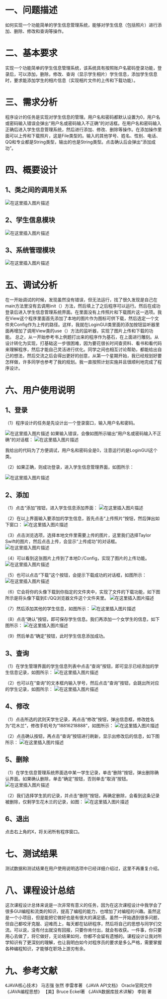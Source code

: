 # 一、问题描述
如何实现一个功能简单的学生信息管理系统，能够对学生信息（包括照片）进行添加、删除、修改和查询等操作。

# 二、基本要求
实现一个功能简单的学生信息管理系统，该系统具有按照账户名密码登录功能，登录后，可以添加，删除，修改、查询（显示学生相片）学生信息，添加学生信息时，要求能添加学生的相片信息（实现相片文件的上传和下载功能）。

# 三、需求分析
程序设计的任务是实现对学生信息的管理。用户名和密码都默认设置为0，用户名或密码输入错误会弹出“用户名或密码输入不正确”的对话框。在用户名和密码输入正确后进入学生信息管理系统，然后进行添加、修改、删除等操作。在添加操作里面可以上传和下载照片，这是File类型的。输入的其他学号、姓名、性别、电话、QQ和专业都是String类型，输出的也是String类型。点击确认后会弹出“添加成功”。

# 四、概要设计
 ## 1、类之间的调用关系
 ![在这里插入图片描述](https://img-blog.csdnimg.cn/20200601132042714.png?x-oss-process=image/watermark,type_ZmFuZ3poZW5naGVpdGk,shadow_10,text_aHR0cHM6Ly9ibG9nLmNzZG4ubmV0L3FxXzQyMjU3NjY2,size_16,color_FFFFFF,t_70)
##  2、学生信息模块
![在这里插入图片描述](https://img-blog.csdnimg.cn/20200601132126126.png?x-oss-process=image/watermark,type_ZmFuZ3poZW5naGVpdGk,shadow_10,text_aHR0cHM6Ly9ibG9nLmNzZG4ubmV0L3FxXzQyMjU3NjY2,size_16,color_FFFFFF,t_70)
## 3、系统管理模块
![在这里插入图片描述](https://img-blog.csdnimg.cn/20200601132238345.png?x-oss-process=image/watermark,type_ZmFuZ3poZW5naGVpdGk,shadow_10,text_aHR0cHM6Ly9ibG9nLmNzZG4ubmV0L3FxXzQyMjU3NjY2,size_16,color_FFFFFF,t_70)

# 五、调试分析
在一开始调试的时候，发现虽然没有错误，但无法运行，找了很久发现是自己在main方法里没有去调用init（）方法，然后填上了之后程序可以运行。然后在成功登录后进入学生信息管理系统界面。在里面没有上传照片和下载图片这一选项。我在View这个程序里面首先添加了本地的图片作为图标可供下载，然后选定一个文件夹Config作为上传的路径。这样，我就在LoginGUI类里面的添加按钮监听器里面再增加了调用View类的use（）方法的监听器，实现了图片上传和下载的功能。
总之，从一开始参考书上例题打出来的程序作为基石，在上面进行雕刻。从设计转化为实现，打基础这一步很困难，因为要花很长时间查资料、看书和看代码来理解程序，然后才能自己灵活进行优化。同学之间也相互讨论帮助，都能给出自己的想法，然后交流之后会得出更好的创意，从第一个星期开始，我已经规划好要怎样做，许多同学也参考了我的规划。我一直按照计划实施并且很顺利地完成了程序设计。

# 六、用户使用说明
## 1、登录
（1）程序设计的任务是先设计出一个登录窗口，输入用户名和密码。

![在这里插入图片描述](https://img-blog.csdnimg.cn/20210628211927110.png?x-oss-process=image/watermark,type_ZmFuZ3poZW5naGVpdGk,shadow_10,text_aHR0cHM6Ly9ibG9nLmNzZG4ubmV0L3FxXzQyMjU3NjY2,size_16,color_FFFFFF,t_70)
如果输入错误，会像如图所示输出“用户名或密码输入不正确”的对话框：
![在这里插入图片描述](https://img-blog.csdnimg.cn/20210628212049624.png?x-oss-process=image/watermark,type_ZmFuZ3poZW5naGVpdGk,shadow_10,text_aHR0cHM6Ly9ibG9nLmNzZG4ubmV0L3FxXzQyMjU3NjY2,size_16,color_FFFFFF,t_70)

我给出的代码为了方便调试，用户名和密码全是0，注意运行的是LoginGUI这个类。

（2）如果正确，则成功登录，进入学生信息管理界面，如图所示：

![在这里插入图片描述](https://img-blog.csdnimg.cn/20200601133319271.png?x-oss-process=image/watermark,type_ZmFuZ3poZW5naGVpdGk,shadow_10,text_aHR0cHM6Ly9ibG9nLmNzZG4ubmV0L3FxXzQyMjU3NjY2,size_16,color_FFFFFF,t_70)

## 2、添加
（1）点击“添加”按钮，进入学生信息添加界面：
![在这里插入图片描述](https://img-blog.csdnimg.cn/20200601133330272.png?x-oss-process=image/watermark,type_ZmFuZ3poZW5naGVpdGk,shadow_10,text_aHR0cHM6Ly9ibG9nLmNzZG4ubmV0L3FxXzQyMjU3NjY2,size_16,color_FFFFFF,t_70)

（2）在以上界面输入要添加的学生信息，首先点击“上传照片”按钮，然后弹出如下窗口：
![在这里插入图片描述](https://img-blog.csdnimg.cn/20200601133343663.png?x-oss-process=image/watermark,type_ZmFuZ3poZW5naGVpdGk,shadow_10,text_aHR0cHM6Ly9ibG9nLmNzZG4ubmV0L3FxXzQyMjU3NjY2,size_16,color_FFFFFF,t_70)

（3）点击浏览选项，选择本地文件里需要上传的图片，这里我们选择Taylor Swift的图片，然后点击上传，会显示“上传成功”的对话框。
![在这里插入图片描述](https://img-blog.csdnimg.cn/20200601133405788.png?x-oss-process=image/watermark,type_ZmFuZ3poZW5naGVpdGk,shadow_10,text_aHR0cHM6Ly9ibG9nLmNzZG4ubmV0L3FxXzQyMjU3NjY2,size_16,color_FFFFFF,t_70)

（4）可以看到这张图片上传到了本地D:/Config，实现了图片的上传功能。
![在这里插入图片描述](https://img-blog.csdnimg.cn/20210701204901865.png?x-oss-process=image/watermark,type_ZmFuZ3poZW5naGVpdGk,shadow_10,text_aHR0cHM6Ly9ibG9nLmNzZG4ubmV0L3FxXzQyMjU3NjY2,size_16,color_FFFFFF,t_70)

（5）也可以点击“下载”这个按钮，会提示下载成功的对话框，如图所示：
![在这里插入图片描述](https://img-blog.csdnimg.cn/20200601133511775.png)

（6）它会将你的头像下载到你指定的文件夹中，实现了文件的下载功能，如下图所示是将头像下载到E:/QQ浏览器文件这个文件夹里。
![在这里插入图片描述](https://img-blog.csdnimg.cn/2020060113352915.png?x-oss-process=image/watermark,type_ZmFuZ3poZW5naGVpdGk,shadow_10,text_aHR0cHM6Ly9ibG9nLmNzZG4ubmV0L3FxXzQyMjU3NjY2,size_16,color_FFFFFF,t_70)

（7）然后添加其他的学生信息，如图所示：
![在这里插入图片描述](https://img-blog.csdnimg.cn/20200601133546461.png?x-oss-process=image/watermark,type_ZmFuZ3poZW5naGVpdGk,shadow_10,text_aHR0cHM6Ly9ibG9nLmNzZG4ubmV0L3FxXzQyMjU3NjY2,size_16,color_FFFFFF,t_70)

（8）点击“确认”按钮，即可保存学生信息。我们再添加一个女学生的信息，如下图所示：
![在这里插入图片描述](https://img-blog.csdnimg.cn/20200601133610989.png?x-oss-process=image/watermark,type_ZmFuZ3poZW5naGVpdGk,shadow_10,text_aHR0cHM6Ly9ibG9nLmNzZG4ubmV0L3FxXzQyMjU3NjY2,size_16,color_FFFFFF,t_70)

（9）然后单击“确定”按钮，此时学生信息添加成功。

## 3、查询
（1）在学生管理界面的学生信息列表中点击“查询”按钮，即可显示已经添加的学生信息记录，如图所示：
![在这里插入图片描述](https://img-blog.csdnimg.cn/20200601133642859.png?x-oss-process=image/watermark,type_ZmFuZ3poZW5naGVpdGk,shadow_10,text_aHR0cHM6Ly9ibG9nLmNzZG4ubmV0L3FxXzQyMjU3NjY2,size_16,color_FFFFFF,t_70)

（2）也可以在“查询”的文本框内输入学号，然后点击“查询”按钮，会跳出所对应的学生记录，如图所示：
![在这里插入图片描述](https://img-blog.csdnimg.cn/20200601133713114.png?x-oss-process=image/watermark,type_ZmFuZ3poZW5naGVpdGk,shadow_10,text_aHR0cHM6Ly9ibG9nLmNzZG4ubmV0L3FxXzQyMjU3NjY2,size_16,color_FFFFFF,t_70)

## 4、修改
（1）点击所选的武则天学生记录，再点击“修改”按钮，弹出信息框，修改姓名为“花木兰”，修改手机号为“18816218888”，如图所示：
![在这里插入图片描述](https://img-blog.csdnimg.cn/20200601133726735.png?x-oss-process=image/watermark,type_ZmFuZ3poZW5naGVpdGk,shadow_10,text_aHR0cHM6Ly9ibG9nLmNzZG4ubmV0L3FxXzQyMjU3NjY2,size_16,color_FFFFFF,t_70)

（2）点击确认按钮，再点击“查询”按钮进行刷新，显示出修改后的信息，如下图所示：
![在这里插入图片描述](https://img-blog.csdnimg.cn/20200601133739672.png?x-oss-process=image/watermark,type_ZmFuZ3poZW5naGVpdGk,shadow_10,text_aHR0cHM6Ly9ibG9nLmNzZG4ubmV0L3FxXzQyMjU3NjY2,size_16,color_FFFFFF,t_70)

## 5、删除
（1）在学生信息管理系统界面选中某一学生记录，单击“删除”按钮，弹出删除确认界面。如果确认删除，单击“确定”按钮，否则单击“取消”按钮。
![在这里插入图片描述](https://img-blog.csdnimg.cn/20200601133756223.png)

（2）我们选择学生凯的记录，并点击“删除”按钮，再确定删除，会看到这条记录被删除，仅剩学生花木兰的记录，如图：
![在这里插入图片描述](https://img-blog.csdnimg.cn/20200601133807985.png)

## 6、退出
点击右上角的X，将关闭所有程序窗口。

# 七、测试结果
测试数据和测试结果在用户使用说明选项中已经详细介绍过，这里不再重复介绍。

# 八、课程设计总结
这次课程设计总体来说是一次非常有意义的任务，因为在这次课程设计中我学会了很多GUI编程和流类的知识，提高了编程的能力，也增加了对编程的兴趣。虽然这是一个小项目，但是能把它做好也是有很大的满足感。虽然一开始遇到很多问题，但自己都咬牙克服、迎难而上，每天都在钻研程序，然后将自己的思想与同学们交流。可以说，没有付出就没有回报，只要你肯付出，就会有收获。一件事，你只要用心去做了，将它做好，无论结果如何，你都不会留有遗憾的。课程设计让我对所学知识有了更深刻的理解，也让我明白如今对程序员的要求是多么严格，需要掌握各种编程知识，才能够在职场上游刃有余。

# 九、参考文献
《JAVA核心技术》               马志强 张然 李雷孝著
《JAVA API文档》               Oracle官网文件
《JAVA编程思想》             【美】Bruce Eckel著
《JAVA数据库技术详解》    李刚  著
